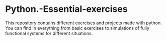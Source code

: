 # Python.-Essential-exercises
This repository contains different exercises and projects made with python. You can find in everything from basic exercises to simulations of fully functional systems for different situations.
